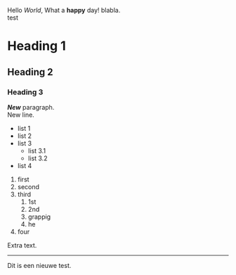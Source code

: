 Hello *World*, What a **happy** day!
blabla.  
test

# Heading 1

## Heading 2

### Heading 3

***New*** paragraph.  
New line.

* list 1
* list 2
* list 3
    * list 3.1
    * list 3.2
* list 4

1. first
2. second
3. third
    1. 1st
    2. 2nd
    3. grappig
    4. he
4. four

Extra text.

----------

Dit is een nieuwe test.